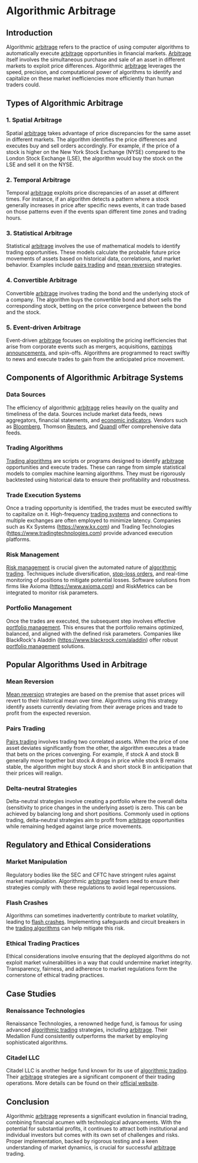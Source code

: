 # Algorithmic Arbitrage

## Introduction

Algorithmic [arbitrage](../a/arbitrage.md) refers to the practice of using computer algorithms to automatically execute [arbitrage](../a/arbitrage.md) opportunities in financial markets. [Arbitrage](../a/arbitrage.md) itself involves the simultaneous purchase and sale of an asset in different markets to exploit price differences. Algorithmic [arbitrage](../a/arbitrage.md) leverages the speed, precision, and computational power of algorithms to identify and capitalize on these market inefficiencies more efficiently than human traders could.

## Types of Algorithmic Arbitrage

### 1. Spatial Arbitrage
Spatial [arbitrage](../a/arbitrage.md) takes advantage of price discrepancies for the same asset in different markets. The algorithm identifies the price differences and executes buy and sell orders accordingly. For example, if the price of a stock is higher on the New York Stock Exchange (NYSE) compared to the London Stock Exchange (LSE), the algorithm would buy the stock on the LSE and sell it on the NYSE.

### 2. Temporal Arbitrage
Temporal [arbitrage](../a/arbitrage.md) exploits price discrepancies of an asset at different times. For instance, if an algorithm detects a pattern where a stock generally increases in price after specific news events, it can trade based on those patterns even if the events span different time zones and trading hours.

### 3. Statistical Arbitrage
Statistical [arbitrage](../a/arbitrage.md) involves the use of mathematical models to identify trading opportunities. These models calculate the probable future price movements of assets based on historical data, correlations, and market behavior. Examples include [pairs trading](../p/pairs_trading.md) and [mean reversion](../m/mean_reversion.md) strategies.

### 4. Convertible Arbitrage
Convertible [arbitrage](../a/arbitrage.md) involves trading the bond and the underlying stock of a company. The algorithm buys the convertible bond and short sells the corresponding stock, betting on the price convergence between the bond and the stock.

### 5. Event-driven Arbitrage
Event-driven [arbitrage](../a/arbitrage.md) focuses on exploiting the pricing inefficiencies that arise from corporate events such as mergers, acquisitions, [earnings announcements](../e/earnings_announcements.md), and spin-offs. Algorithms are programmed to react swiftly to news and execute trades to gain from the anticipated price movement.

## Components of Algorithmic Arbitrage Systems

### Data Sources
The efficiency of algorithmic [arbitrage](../a/arbitrage.md) relies heavily on the quality and timeliness of the data. Sources include market data feeds, news aggregators, financial statements, and [economic indicators](../e/economic_indicators.md). Vendors such as [Bloomberg](../b/bloomberg.md), Thomson [Reuters](../r/reuters.md), and [Quandl](../q/quandl.md) offer comprehensive data feeds.

### Trading Algorithms
[Trading algorithms](../t/trading_algorithms.md) are scripts or programs designed to identify [arbitrage](../a/arbitrage.md) opportunities and execute trades. These can range from simple statistical models to complex machine learning algorithms. They must be rigorously backtested using historical data to ensure their profitability and robustness.

### Trade Execution Systems
Once a trading opportunity is identified, the trades must be executed swiftly to capitalize on it. High-frequency [trading systems](../t/trading_systems.md) and connections to multiple exchanges are often employed to minimize latency. Companies such as Kx Systems (https://www.kx.com) and Trading Technologies (https://www.tradingtechnologies.com) provide advanced execution platforms.

### Risk Management
[Risk management](../r/risk_management.md) is crucial given the automated nature of [algorithmic trading](../a/algorithmic_trading.md). Techniques include diversification, [stop-loss orders](../s/stop-loss_orders.md), and real-time monitoring of positions to mitigate potential losses. Software solutions from firms like Axioma (https://www.axioma.com) and RiskMetrics can be integrated to monitor risk parameters.

### Portfolio Management
Once the trades are executed, the subsequent step involves effective [portfolio management](../p/portfolio_management.md). This ensures that the portfolio remains optimized, balanced, and aligned with the defined risk parameters. Companies like BlackRock's Aladdin (https://www.blackrock.com/aladdin) offer robust [portfolio management](../p/portfolio_management.md) solutions.

## Popular Algorithms Used in Arbitrage

### Mean Reversion
[Mean reversion](../m/mean_reversion.md) strategies are based on the premise that asset prices will revert to their historical mean over time. Algorithms using this strategy identify assets currently deviating from their average prices and trade to profit from the expected reversion.

### Pairs Trading
[Pairs trading](../p/pairs_trading.md) involves trading two correlated assets. When the price of one asset deviates significantly from the other, the algorithm executes a trade that bets on the prices converging. For example, if stock A and stock B generally move together but stock A drops in price while stock B remains stable, the algorithm might buy stock A and short stock B in anticipation that their prices will realign.

### Delta-neutral Strategies
Delta-neutral strategies involve creating a portfolio where the overall delta (sensitivity to price changes in the underlying asset) is zero. This can be achieved by balancing long and short positions. Commonly used in options trading, delta-neutral strategies aim to profit from [arbitrage](../a/arbitrage.md) opportunities while remaining hedged against large price movements.

## Regulatory and Ethical Considerations

### Market Manipulation
Regulatory bodies like the SEC and CFTC have stringent rules against market manipulation. Algorithmic [arbitrage](../a/arbitrage.md) traders need to ensure their strategies comply with these regulations to avoid legal repercussions.

### Flash Crashes
Algorithms can sometimes inadvertently contribute to market volatility, leading to [flash crashes](../f/flash_crashes.md). Implementing safeguards and circuit breakers in the [trading algorithms](../t/trading_algorithms.md) can help mitigate this risk.

### Ethical Trading Practices
Ethical considerations involve ensuring that the deployed algorithms do not exploit market vulnerabilities in a way that could undermine market integrity. Transparency, fairness, and adherence to market regulations form the cornerstone of ethical trading practices.

## Case Studies

### Renaissance Technologies
Renaissance Technologies, a renowned hedge fund, is famous for using advanced [algorithmic trading](../a/algorithmic_trading.md) strategies, including [arbitrage](../a/arbitrage.md). Their Medallion Fund consistently outperforms the market by employing sophisticated algorithms.

### Citadel LLC
Citadel LLC is another hedge fund known for its use of [algorithmic trading](../a/algorithmic_trading.md). Their [arbitrage](../a/arbitrage.md) strategies are a significant component of their trading operations. More details can be found on their [official website](https://www.citadel.com).

## Conclusion

Algorithmic [arbitrage](../a/arbitrage.md) represents a significant evolution in financial trading, combining financial acumen with technological advancements. With the potential for substantial profits, it continues to attract both institutional and individual investors but comes with its own set of challenges and risks. Proper implementation, backed by rigorous testing and a keen understanding of market dynamics, is crucial for successful [arbitrage](../a/arbitrage.md) trading.